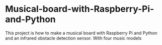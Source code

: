 # Musical-board-with-Raspberry-Pi-and-Python
This project is how to make a musical board with Raspberry Pi and Python and an infrared obstacle detection sensor. With four music models

